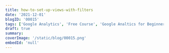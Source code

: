 ```yaml
---
title: how-to-set-up-views-with-filters
date: '2021-12-01'
blogID: '00015'
tags: ['Google Analytics', 'Free Course', 'Google Analtics for Beginners']
draft: true
summary:
coverImage: '/static/blog/00015.png'
embedId: 'null'
---
```


